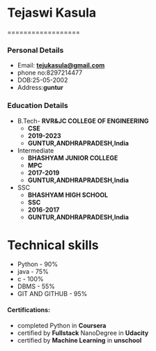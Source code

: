 # Tejaswi Kasula
==================
### Personal Details
- Email: **tejukasula@gmail.com**
- phone no:8297214477
- DOB:25-05-2002
- Address:**guntur**
### Education Details
- B.Tech- **RVR&JC COLLEGE OF ENGINEERING**
  - **CSE**
  - **2019-2023**
  - **GUNTUR,ANDHRAPRADESH,India**
- Intermediate 
  - **BHASHYAM JUNIOR COLLEGE**
  - **MPC**
  - **2017-2019**
  - **GUNTUR,ANDHRAPRADESH,India**
- SSC
  - **BHASHYAM HIGH SCHOOL**
  - **SSC**
  - **2016-2017**
  - **GUNTUR,ANDHRAPRADESH,India**
 # Technical skills
   - Python - 90%
   - java   - 75% 
   - c      - 100%
   - DBMS   - 55%
   - GIT AND GITHUB  - 95%
#### Certifications:
   - completed Python in **Coursera**
   - certified by **Fullstack** NanoDegree in **Udacity**
   - certified by **Machine Learning** in **unschool**
